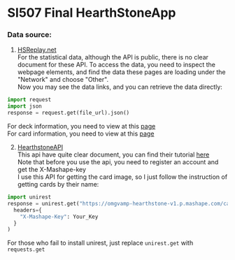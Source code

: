 # SI507 Final HearthStoneApp
### Data source:   
1. [HSReplay.net](https://hsreplay.net/)      
For the statistical data, although the API is public, there is no clear document for these API.
To access the data, you need to inspect the webpage elements, and find the data these pages
are loading under the "Network" and choose "Other".  
Now you may see the data links, and you can retrieve the data directly:  
```python
import request
import json
response = request.get(file_url).json()
```
   For deck information, you need to view at this [page](https://hsreplay.net/decks/)   
   For card information, you need to view at this [page](https://hsreplay.net/cards/)  
   
2. [HearthstoneAPI](http://hearthstoneapi.com/#start)   
This api have quite clear document, you can find their tutorial [here](https://market.mashape.com/omgvamp/hearthstone)  
Note that before you use the api, you need to register an account and get the X-Mashape-key   
I use this API for getting the card image, so I just follow the instruction of getting cards by their name:
```python
import unirest
response = unirest.get("https://omgvamp-hearthstone-v1.p.mashape.com/cards/search/{name}",
  headers={
    "X-Mashape-Key": Your_Key
  }
)
```
For those who fail to install unirest, just replace `unirest.get` with `requests.get`  

